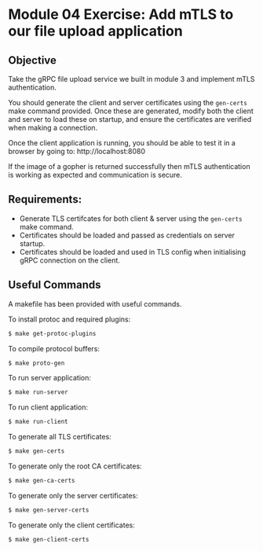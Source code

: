 # Module 04 Exercise: Add mTLS to our file upload application

## Objective

Take the gRPC file upload service we built in module 3 and implement mTLS authentication.

You should generate the client and server certificates using the `gen-certs` make command provided. Once these are
generated, modify both the client and server to load these on startup, and ensure the certificates are verified when
making a connection.

Once the client application is running, you should be able to test it in a browser by going to: http://localhost:8080

If the image of a gopher is returned successfully then mTLS authentication is working as expected and communication is
secure.

## Requirements:

- Generate TLS certifcates for both client & server using the `gen-certs` make command.
- Certificates should be loaded and passed as credentials on server startup.
- Certificates should be loaded and used in TLS config when initialising gRPC connection on the client.

## Useful Commands

A makefile has been provided with useful commands.

To install protoc and required plugins:

```bash
$ make get-protoc-plugins
```

To compile protocol buffers:

```bash
$ make proto-gen
```

To run server application:

```bash
$ make run-server
```

To run client application:

```bash
$ make run-client
```

To generate all TLS certificates:

```bash
$ make gen-certs
```

To generate only the root CA certificates:

```bash
$ make gen-ca-certs
```

To generate only the server certificates:

```bash
$ make gen-server-certs
```

To generate only the client certificates:

```bash
$ make gen-client-certs
```